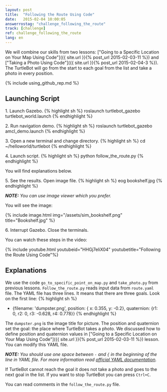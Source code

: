 ```yaml
---
layout: post
title:  "Following the Route Using Code"
date:   2015-02-04 10:00:05
answerrostag: "challenge_following_the_route"
track: [challenge]
ref: challenge_following_the_route
lang: en
---
```


We will combine our skills from two lessons:
["Going to a Specific Location on Your Map Using Code"]({{ site.url }}{% post_url 2015-02-03-11 %})
and ["Taking a Photo Using Code"]({{ site.url }}{% post_url 2015-02-04-3 %}).
The TurtleBot will go from the start to each goal from the list and take a
photo in every position.

{% include using_github_rep.md %}

## Launching Script

1\. Launch Gazebo.
{% highlight sh %}
roslaunch turtlebot_gazebo turtlebot_world.launch
{% endhighlight %}

2\. Run navigation demo.
{% highlight sh %}
roslaunch turtlebot_gazebo amcl_demo.launch
{% endhighlight %}

3\. Open a new terminal and change directory.
{% highlight sh %}
cd ~/helloworld/turtlebot
{% endhighlight %}

4\. Launch script.
{% highlight sh %}
python follow_the_route.py
{% endhighlight %}

You will find explanations below.

5\. See the results. Open image file.
{% highlight sh %}
eog bookshelf.jpg
{% endhighlight %}

***NOTE:*** *You can use image viewer which you prefer.*

You will see the image:

{% include image.html img="/assets/sim_bookshelf.png" title="Bookshelf.jpg" %}

6\. Interrupt Gazebo. Close the terminals.

You can watch these steps in the video:

{% include youtube.html youtubeid="HHGj7eliX04" youtubetitle="Following the Route Using Code"%}

## Explanations

We use the code `go_to_specific_point_on_map.py` and `take_photo.py` from
previous lessons. `Follow_the_route.py` reads input data from `route.yaml` file.
The YAML file has three lines. It means that there are three goals. Look on the
first line:
{% highlight sh %}
- {filename: 'dumpster.png', position: { x: 0.355, y: -0.2}, quaternion: {r1: 0, r2: 0, r3: -0.628, r4: 0.778}}
{% endhighlight %}

The `dumpster.png` is the image title for picture. The position and quaternion
set the goal: the place where TurtleBot takes a photo. We discussed how to
define position and quaternion values in
["Going to a Specific Location on Your Map Using Code"]({{ site.url }}{% post_url 2015-02-03-11 %})
lesson. You can modify this YAML file.

***NOTE:*** *You should use one space between `-` and `{` in the beginning of
  the line in YAML file. For more information read [official YAML documentation](http://www.yaml.org/spec/1.2/spec.html).*

If TurtleBot cannot reach the goal it does not take a photo and goes to the
next goal in the list. If you want to stop TurtleBot you can press `Ctrl+C`.

You can read comments in the `follow_the_route.py` file.
